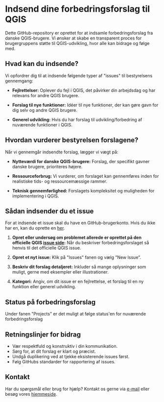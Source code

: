 # Indsend dine forbedringsforslag til QGIS

Dette GitHub-repository er oprettet for at indsamle forbedringsforslag fra danske QGIS-brugere. Vi ønsker at skabe en transparent proces for brugergruppens støtte til QGIS-udvikling, hvor alle kan bidrage og følge med.

## Hvad kan du indsende?

Vi opfordrer dig til at indsende følgende typer af "issues" til bestyrelsens gennemgang:

- **Fejlrettelser:** Oplever du fejl i QGIS, det påvirker din arbejdsdag og har relevans for andre QGIS brugere.

- **Forslag til nye funktioner:** Idéer til nye funktioner, der kan gøre gavn for dig selv og andre QGIS brugere.

- **Generel udvikling:** Hvis du har forslag til udvikling/forbedring af nuværende funktioner i QGIS.

## Hvordan vurderer bestyrelsen forslagene?

Når vi gennemgår indsendte forslag, lægger vi vægt på:

- **Nytteværdi for danske QGIS-brugere:** Forslag, der specifikt gavner danske brugere, prioriteres højere.

- **Ressourceforbrug:** Vi vurderer, om forslaget kan gennemføres inden for realistiske tids- og ressourcemæssige rammer.

- **Teknisk gennemførlighed:** Forslagets kompleksitet og muligheden for implementering i QGIS.

## Sådan indsender du et issue
For at indsende et issue skal du have en GitHub-brugerkonto. Hvis du ikke har en, kan du oprette en [her](https://github.com/signup).

1. **Opret eller undersøg om problemet allerede er oprettet på den officielle QGIS [issue side](https://github.com/qgis/QGIS/issues):** Når du beskriver forbedringsforslaget så henvis til det officielle QGIS issue.

2. **Opret et nyt issue:** Klik på "Issues" fanen og vælg "New Issue".

3. **Beskriv dit forslag detaljeret:** Inkluder så mange oplysninger som muligt, gerne med eksempler eller illustrationer.

4. **Kategori:** Angiv, om dit issue er en fejlrettelse, et forslag til en ny funktion eller generel udvikling.

## Status på forbedringsforslag
Under fanen "Projects" er det muligt at følge status'en for nuværende forbedringsforslag

## Retningslinjer for bidrag

- Vær respektfuld og konstruktiv i din kommunikation.
- Sørg for, at dit forslag er klart og præcist.
- Undgå duplikering ved at tjekke eksisterende issues først.
- Følg GitHubs standarder for rapportering af issues.

## Kontakt

Har du spørgsmål eller brug for hjælp? Kontakt os gerne via [e-mail](mailto:info@qgis.dk) eller besøg vores [hjemmeside](https://www.qgis.dk).
